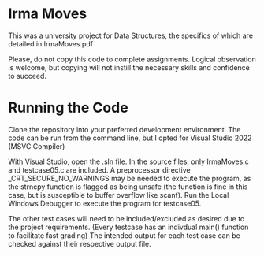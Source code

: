 # Irma Moves
This was a university project for Data Structures, the specifics of which are detailed in IrmaMoves.pdf

Please, do not copy this code to complete assignments. Logical observation is welcome, but copying will not instill the necessary skills and confidence to succeed.

# Running the Code
Clone the repository into your preferred development environment. The code can be run from the command line, but I opted for Visual Studio 2022 (MSVC Compiler)

With Visual Studio, open the .sln file. In the source files, only IrmaMoves.c and testcase05.c are included.
A preprocessor directive _CRT_SECURE_NO_WARNINGS may be needed to execute the program, as the strncpy function is flagged as being unsafe (the function is fine in this case, but is susceptible to buffer overflow like scanf).
Run the Local Windows Debugger to execute the program for testcase05.

The other test cases will need to be included/excluded as desired due to the project requirements. (Every testcase has an indivdual main() function to facilitate fast grading)
The intended output for each test case can be checked against their respective output file.
